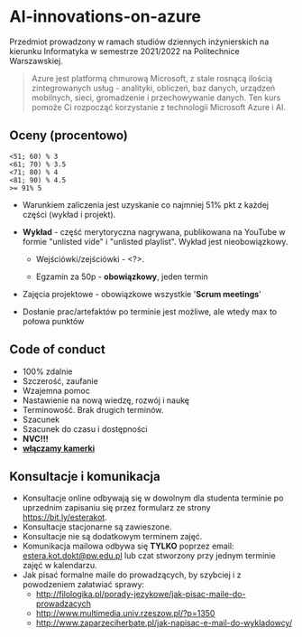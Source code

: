 # AI-innovations-on-azure
Przedmiot prowadzony w ramach studiów dziennych inżynierskich na kierunku Informatyka w semestrze 2021/2022 na Politechnice Warszawskiej.

> Azure jest platformą chmurową Microsoft, z stale rosnącą ilością zintegrowanych usług - analityki, obliczeń, baz danych, urządzeń mobilnych, sieci, gromadzenie i przechowywanie danych. Ten kurs pomoże Ci rozpocząć korzystanie z technologii Microsoft Azure i AI.



## Oceny (procentowo)

```
<51; 60) % 3
<61; 70) % 3.5
<71; 80) % 4
<81; 90) % 4.5
>= 91% 5
```

- Warunkiem zaliczenia jest uzyskanie co najmniej 51% pkt z każdej części (wykład i projekt).
- **Wykład** - część merytoryczna nagrywana, publikowana na YouTube w formie "unlisted vide" i "unlisted playlist". Wykład jest nieobowiązkowy.

  - Wejściówki/zejściówki - <?>.

  - Egzamin za 50p - **obowiązkowy**, jeden termin

- Zajęcia projektowe - obowiązkowe wszystkie '**Scrum meetings**'
- Dosłanie prac/artefaktów po terminie jest możliwe, ale wtedy max to połowa punktów



## Code of conduct

- 100% zdalnie
- Szczerość, zaufanie
- Wzajemna pomoc
- Nastawienie na nową wiedzę, rozwój i naukę
- Terminowość. Brak drugich terminów.
- Szacunek
- Szacunek do czasu i dostępności
- **NVC!!!**
- <u>**włączamy kamerki**</u>



## Konsultacje i komunikacja

- Konsultacje online odbywają się w dowolnym dla studenta terminie po uprzednim zapisaniu się przez formularz ze strony https://bit.ly/esterakot. 
- Konsultacje stacjonarne są zawieszone.
- Konsultacje nie są dodatkowym terminem zajęć.
- Komunikacja mailowa odbywa się **TYLKO** poprzez email: estera.kot.dokt@pw.edu.pl lub czat stworzony przy jednym terminie zajęć w kalendarzu. 
- Jak pisać formalne maile do prowadzących, by szybciej i z powodzeniem załatwiać sprawy:
  - http://filologika.pl/porady-jezykowe/jak-pisac-maile-do-prowadzacych
  - http://www.multimedia.univ.rzeszow.pl/?p=1350
  - http://www.zaparzeciherbate.pl/jak-napisac-e-mail-do-wykladowcy/